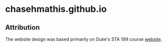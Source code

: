 # chasehmathis.github.io

## Attribution

The website design was based primarily on Duke's STA 199 course [website](https://github.com/sta199-f22-1/sta199-f22-1.github.io).
